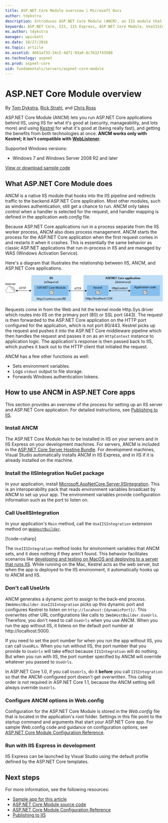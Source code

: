 ```yaml
---
title: ASP.NET Core Module overview | Microsoft Docs
author: tdykstra
description: Introduces ASP.NET Core Module (ANCM), an IIS module that lets the Kestrel web server use IIS or IIS Express as a reverse proxy server.
keywords: ASP.NET Core, IIS, IIS Express, ASP.NET Core Module, UseIISIntegration
ms.author: tdykstra
manager: wpickett
ms.date: 10/27/2016
ms.topic: article
ms.assetid: 4661af33-34c5-4d71-93a0-8c7632f43580
ms.technology: aspnet
ms.prod: aspnet-core
uid: fundamentals/servers/aspnet-core-module
---
```

# ASP.NET Core Module overview

By [Tom Dykstra](http://github.com/tdykstra), [Rick Strahl](https://github.com/RickStrahl), and [Chris Ross](https://github.com/Tratcher) 

ASP.NET Core Module (ANCM) lets you run ASP.NET Core applications behind IIS, using IIS for what it's good at (security, manageability, and lots more) and using [Kestrel](kestrel.md) for what it's good at (being really fast), and getting the benefits from both technologies at once. **ANCM works only with Kestrel; it isn't compatible with [WebListener](weblistener.md).** 

Supported Windows versions:

* Windows 7 and Windows Server 2008 R2 and later

[View or download sample code](https://github.com/aspnet/Docs/tree/master/aspnetcore/fundamentals/servers/aspnet-core-module/sample)

## What ASP.NET Core Module does

ANCM is a native IIS module that hooks into the IIS pipeline and redirects traffic to the backend ASP.NET Core application. Most other modules, such as windows authentication, still get a chance to run. ANCM only takes control when a handler is selected for the request, and handler mapping is defined in the application *web.config* file.

Because ASP.NET Core applications run in a process separate from the IIS worker process, ANCM also does process management. ANCM starts the process for the ASP.NET Core application when the first request comes in and restarts it when it crashes. This is essentially the same behavior as classic ASP.NET applications that run in-process in IIS and are managed by WAS (Windows Activation Service).

Here's a diagram that illustrates the relationship between IIS, ANCM, and ASP.NET Core applications.

![ASP.NET Core Module](aspnet-core-module/_static/ancm.png)

Requests come in from the Web and hit the kernel mode Http.Sys driver which routes into IIS on the primary port (80) or SSL port (443). The request is then forwarded to the ASP.NET Core application on the HTTP port configured for the application, which is not port 80/443. Kestrel picks up the request and pushes it into the ASP.NET Core middleware pipeline which then handles the request and passes it on as an `HttpContext` instance to application logic. The application's response is then passed back to IIS, which pushes it back out to the HTTP client that initiated the request.

ANCM has a few other functions as well:

* Sets environment variables.
* Logs `stdout` output to file storage.
* Forwards Windows authentication tokens.

## How to use ANCM in ASP.NET Core apps

This section provides an overview of the process for setting up an IIS server and ASP.NET Core application. For detailed instructions, see [Publishing to IIS](../../publishing/iis.md).

### Install ANCM

The ASP.NET Core Module has to be installed in IIS on your servers and in IIS Express on your development machines. For servers, ANCM is included in the [ASP.NET Core Server Hosting Bundle](https://aka.ms/dotnetcore_windowshosting_1_1_0). For development machines, Visual Studio automatically installs ANCM in IIS Express, and in IIS if it is already installed on the machine.

### Install the IISIntegration NuGet package

In your application, install [Microsoft.AspNetCore.Server.IISIntegration](https://www.nuget.org/packages/Microsoft.AspNetCore.Server.IISIntegration/). This is an interoperability pack that reads environment variables broadcast by ANCM to set up your app. The environment variables provide configuration information such as the port to listen on. 

### Call UseIISIntegration

In your application's `Main` method, call the `UseIISIntegration` extension method on [`WebHostBuilder`](http://docs.asp.net/projects/api/en/latest/autoapi/Microsoft/AspNetCore/Hosting/WebHostBuilder/index.html#Microsoft.AspNetCore.Hosting.WebHostBuilder.md). 

[!code-csharp[](aspnet-core-module/sample/Program.cs?name=snippet_Main&highlight=12)]

The `UseIISIntegration` method looks for environment variables that ANCM sets, and it does nothing if they aren't found. This behavior facilitates scenarios like [developing and testing on MacOS and deploying to a server that runs IIS](../../tutorials/your-first-mac-aspnet.md).  While running on the Mac, Kestrel acts as the web server, but when the app is deployed to the IIS environment, it automatically hooks up to ANCM and IIS.

### Don't call UseUrls

ANCM generates a dynamic port to assign to the back-end process. `IWebHostBuilder.UseIISIntegration` picks up this dynamic port and configures Kestrel to listen on `http://locahost:{dynamicPort}/`. This overwrites other URL configurations like calls to `IWebHostBuilder.UseUrls`. Therefore, you don't need to call `UseUrls` when you use ANCM. When you run the app without IIS, it listens on the default port number at http://localhost:5000.

If you need to set the port number for when you run the app without IIS, you can call `UseURLs`.  When you run without IIS, the port number that you provide to `UseUrls` will take effect because `IISIntegration` will do nothing. But when you run with IIS, the port number specified by ANCM will override whatever you passed to `UseUrls`.

In ASP.NET Core 1.0, if you call `UseUrls`, do it **before** you call `IISIntegration` so that the ANCM-configured port doesn't get overwritten. This calling order is not required in ASP.NET Core 1.1, because the ANCM setting will always override `UseUrls`.

### Configure ANCM options in Web.config

Configuration for the ASP.NET Core Module is stored in the *Web.config* file that is located in the application's root folder. Settings in this file point to the startup command and arguments that start your ASP.NET Core app. For sample Web.config code and guidance on configuration options, see [ASP.NET Core Module Configuration Reference](../../hosting/aspnet-core-module.md).

### Run with IIS Express in development

IIS Express can be launched by Visual Studio using the default profile defined by the ASP.NET Core templates.

## Next steps

For more information, see the following resources:

* [Sample app for this article](https://github.com/aspnet/Docs/tree/master/aspnetcore/fundamentals/servers/aspnet-core-module/sample)
* [ASP.NET Core Module source code](https://github.com/aspnet/AspNetCoreModule)
* [ASP.NET Core Module Configuration Reference](../../hosting/aspnet-core-module.md)
* [Publishing to IIS](../../publishing/iis.md)
